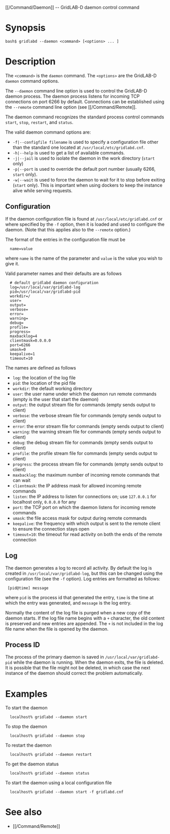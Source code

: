 [[/Command/Daemon]] -- GridLAB-D daemon control command

# Synopsis

~~~
bash$ gridlabd --daemon <command> [<options> ... ] 
~~~

# Description

The `<command>` is the `daemon` command. The `<options>` are the GridLAB-D `daemon` command options.

The `--daemon` command line option is used to control the GridLAB-D daemon process.  The daemon process listens for incoming TCP connections on port 6266 by default.  Connections can be established using the `--remote` command line option (see [[/Command/Remote]].

The daemon command recognizes the standard process control commands `start`, `stop`, `restart`, and `status`.  

The valid daemon command options are:
* `-f|--configfile filename` is used to specify a configuration file other than the standard one located at `/usr/local/etc/gridlabd.cnf`.
* `-h|--help` is used to get a list of available commands.
* `-j|--jail` is used to isolate the daemon in the work directory (`start` only)
* `-p|--port` is used to override the default port number (usually 6266, `start` only).
* `-w|--wait` is used to force the daemon to wait for it to stop before exiting (`start` only).  This is important when using dockers to keep the instance alive while serving requests.

## Configuration

If the daemon configuration file is found at `/usr/local/etc/gridlabd.cnf` or where specified by the `-f` option, then it is loaded and used to configure the daemon. (Note that this applies also to the `--remote` option.)

The format of the entries in the configuration file must be
~~~
  name=value
~~~
where `name` is the name of the parameter and `value` is the value you wish to give it.

Valid parameter names and their defaults are as follows
~~~
  # default gridlabd daemon configuration
  log=/usr/local/var/gridlabd-log
  pid=/usr/local/var/gridlabd-pid
  workdir=/
  user=
  output=
  verbose=
  error=
  warning=
  debug=
  profile=
  progress=
  maxbacklog=4
  clientmask=0.0.0.0
  port=6266
  umask=0
  keepalive=1
  timeout=10
~~~
The names are defined as follows

* `log`: the location of the log file
* `pid`: the location of the pid file
* `workdir`: the default working directory
* `user`: the user name under which the daemon run remote commands (empty is the user that start the daemon)
* `output`: the output stream file for commands (empty sends output to client)
* `verbose`: the verbose stream file for commands (empty sends output to client)
* `error`: the error stream file for commands (empty sends output to client)
* `warning`: the warning stream file for commands (empty sends output to client)
* `debug`: the debug stream file for commands (empty sends output to client)
* `profile`: the profile stream file for commands (empty sends output to client)
* `progress`: the process stream file for commands (empty sends output to client)
* `maxbacklog`: the maximum number of incoming remote commands that can wait 
* `clientmask`: the IP address mask for allowed incoming remote commands
* `listen`: the IP address to listen for connections on; use `127.0.0.1` for localhost only, `0.0.0.0` for any
* `port`: the TCP port on which the daemon listens for incoming remote commands
* `umask`: the file access mask for output during remote commands
* `keepalive`: the frequency with which output is sent to the remote client to ensure the connection stays open
* `timeout=10`: the timeout for read activity on both the ends of the remote connection

## Log

The daemon generates a log to record all activity. By default the log is created in `/usr/local/var/gridlabd-log`, but this can be changed using the configuration file (see the `-f` option).  Log entries are formatted as follows:
~~~
 [pid@time] message
~~~
where `pid` is the process id that generated the entry, `time` is the time at which the entry was generated, and `message` is the log entry.

Normally the content of the log file is purged when a new copy of the daemon starts.  If the log file name begins with a `+` character, the old content is preserved and new entries are appended.  The `+` is not included in the log file name when the file is opened by the daemon.

## Process ID

The process of the primary daemon is saved in `/usr/local/var/gridlabd-pid` while the daemon is running.  When the daemon exits, the file is deleted. It is possible that the file might not be deleted, in which case the next instance of the daemon should correct the problem automatically.

# Examples

To start the daemon
~~~
  localhost% gridlabd --daemon start
~~~

To stop the daemon
~~~
  localhost% gridlabd --daemon stop
~~~

To restart the daemon
~~~
  localhost% gridlabd --daemon restart
~~~

To get the daemon status
~~~
  localhost% gridlabd --daemon status
~~~

To start the daemon using a local configuration file
~~~
  localhost% gridlabd --daemon start -f gridlabd.cnf
~~~

# See also

* [[/Command/Remote]]
